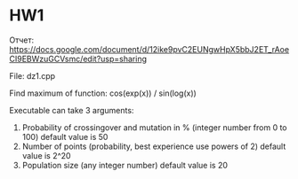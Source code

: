 # HW1
Отчет: https://docs.google.com/document/d/12ike9pvC2EUNgwHpX5bbJ2ET_rAoeCI9EBWzuGCVsmc/edit?usp=sharing 

File: dz1.cpp

 Find maximum of function: cos(exp(x)) / sin(log(x))

 Executable can take 3 arguments:

1. Probability of crossingover and mutation in % (integer number from 0 to 100) default value is 50 
1. Number of points (probability, best experience use powers of 2) default value is 2^20 
1. Population size (any integer number) default value is 20
 
